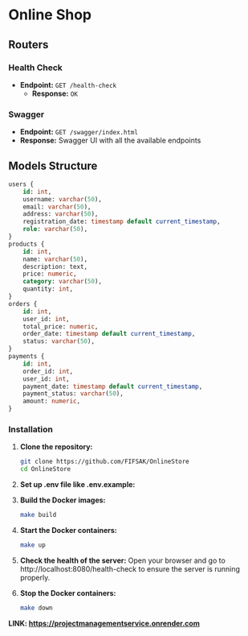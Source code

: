 # Online Shop

## Routers

### Health Check
- **Endpoint:** `GET /health-check`
    - **Response:** `OK`

### Swagger
- **Endpoint:** `GET /swagger/index.html`
- **Response:** Swagger UI with all the available endpoints


## Models Structure

```sql
users {
    id: int,
    username: varchar(50),
    email: varchar(50),
    address: varchar(50),
    registration_date: timestamp default current_timestamp,
    role: varchar(50),
}
products {
    id: int,
    name: varchar(50),
    description: text,
    price: numeric,
    category: varchar(50),
    quantity: int,
}
orders {
    id: int,
    user_id: int,
    total_price: numeric,
    order_date: timestamp default current_timestamp,
    status: varchar(50),
}
payments {
    id: int,
    order_id: int,
    user_id: int,
    payment_date: timestamp default current_timestamp,
    payment_status: varchar(50),
    amount: numeric,
}
```

### Installation

1. **Clone the repository:**
   ```bash
   git clone https://github.com/FIFSAK/OnlineStore
   cd OnlineStore
   ```
2. **Set up .env file like .env.example:**


3. **Build the Docker images:**
   ```bash
   make build
   ```
4. **Start the Docker containers:**
   ```bash
   make up
   ```
5. **Check the health of the server:**
   Open your browser and go to http://localhost:8080/health-check to ensure the server is running properly.


6. **Stop the Docker containers:**
   ```bash
   make down
   ```

**LINK: https://projectmanagementservice.onrender.com**
